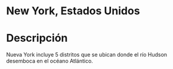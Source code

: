 # New York, Estados Unidos

# Descripción
Nueva York incluye 5 distritos que se ubican donde el río Hudson desemboca en el océano Atlántico.